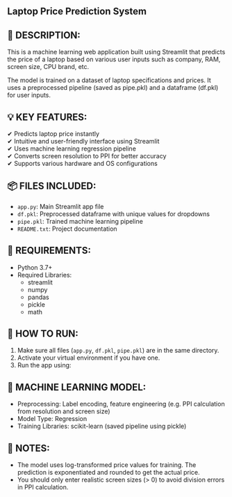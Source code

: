 Laptop Price Prediction System
----------------
📌 DESCRIPTION:
---------------
This is a machine learning web application built using Streamlit that predicts the price of a laptop based on various user inputs such as company, RAM, screen size, CPU brand, etc.

The model is trained on a dataset of laptop specifications and prices. It uses a preprocessed pipeline (saved as pipe.pkl) and a dataframe (df.pkl) for user inputs.

💡 KEY FEATURES:
----------------
✔ Predicts laptop price instantly  
✔ Intuitive and user-friendly interface using Streamlit  
✔ Uses machine learning regression pipeline  
✔ Converts screen resolution to PPI for better accuracy  
✔ Supports various hardware and OS configurations  

📦 FILES INCLUDED:
------------------
- `app.py`: Main Streamlit app file  
- `df.pkl`: Preprocessed dataframe with unique values for dropdowns  
- `pipe.pkl`: Trained machine learning pipeline  
- `README.txt`: Project documentation  

🔧 REQUIREMENTS:
----------------
- Python 3.7+
- Required Libraries:
    - streamlit
    - numpy
    - pandas
    - pickle
    - math


🚀 HOW TO RUN:
--------------
1. Make sure all files (`app.py`, `df.pkl`, `pipe.pkl`) are in the same directory.
2. Activate your virtual environment if you have one.
3. Run the app using:


🧠 MACHINE LEARNING MODEL:
---------------------------
- Preprocessing: Label encoding, feature engineering (e.g. PPI calculation from resolution and screen size)
- Model Type: Regression
- Training Libraries: scikit-learn (saved pipeline using pickle)

📌 NOTES:
---------
- The model uses log-transformed price values for training. The prediction is exponentiated and rounded to get the actual price.
- You should only enter realistic screen sizes (> 0) to avoid division errors in PPI calculation.

